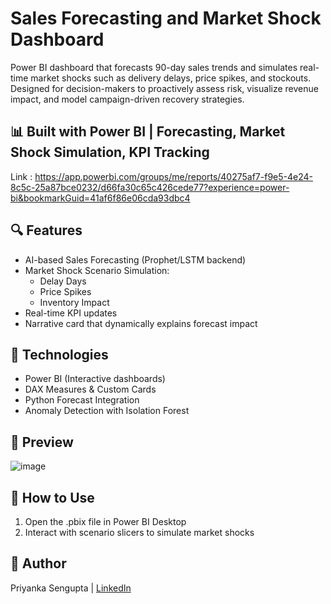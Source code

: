 # Sales Forecasting and Market Shock Dashboard

Power BI dashboard that forecasts 90-day sales trends and simulates real-time market shocks such as delivery delays, price spikes, and stockouts. Designed for decision-makers to proactively assess risk, visualize revenue impact, and model campaign-driven recovery strategies.

## 📊 Built with Power BI | Forecasting, Market Shock Simulation, KPI Tracking

Link : https://app.powerbi.com/groups/me/reports/40275af7-f9e5-4e24-8c5c-25a87bce0232/d66fa30c65c426cede77?experience=power-bi&bookmarkGuid=41af6f86e06cda93dbc4

## 🔍 Features
- AI-based Sales Forecasting (Prophet/LSTM backend)
- Market Shock Scenario Simulation:
  - Delay Days
  - Price Spikes
  - Inventory Impact
- Real-time KPI updates
- Narrative card that dynamically explains forecast impact

## 🧠 Technologies
- Power BI (Interactive dashboards)
- DAX Measures & Custom Cards
- Python Forecast Integration
- Anomaly Detection with Isolation Forest

## 📸 Preview
![image](https://github.com/user-attachments/assets/c6cb968d-4461-4a03-a6b0-ff3e29e7da87)


## 📂 How to Use
1. Open the .pbix file in Power BI Desktop
2. Interact with scenario slicers to simulate market shocks

## 👤 Author
Priyanka Sengupta | [LinkedIn](https://www.linkedin.com/in/pdsengupta/)
